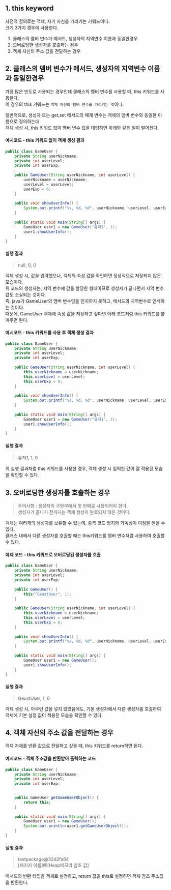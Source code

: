 ## 1. this keyword

사전적 정의로는 객체, 자기 자신을 가리키는 키워드이다.\
크게 3가지 경우에 사용한다.

1. 클래스의 맴버 변수가 메서드, 생성자의 지역변수 이름과 동일한경우
2. 오버로딩한 생성자를 호출하는 경우
3. 객체 자신의 주소 값을 전달하는 경우


## 2. 클래스의 맴버 변수가 메서드, 생성자의 지역변수 이름과 동일한경우
가장 많은 빈도로 사용되는 경우인데 클래스의 맴버 변수를 사용할 때, this 키워드를 사용한다.\
이 경우의 this 키워드는 ```객체 자신의 맴버 변수를 가리키는 것```이다.

일반적으로, 생성자 또는 get,set 메서드의 매개 변수는 객체의 맴버 변수와 동일한 이름으로 정의하는데\
객체 생성 시, this 키워드 없이 맴버 변수 값을 대입하면 아래와 같은 일이 벌어진다.


#### 예시코드 - this 키워드 없이 객체 생성 결과
```java
public class GameUser {
	private String userNickname;
	private int userLevel;
	private int userExp;
	
	public GameUser(String userNickname, int userLevel) {
		userNickname = userNickname;
		userLevel = userLevel;
		userExp = 0;
	}
	
	public void showUserInfo() {
		System.out.printf("%s, %d, %d", userNickname, userLevel, userExp);
	}
	
	public static void main(String[] args) {
		GameUser user1 = new GameUser("유저1", 1);
		user1.showUserInfo();
	}
}
```

#### 실행 결과
> null, 0, 0

객체 생성 시, 값을 입력했으나, 객체의 속성 값을 확인하면 정상적으로 저장되지 않은 모습이다.\
위 코드의 생성자는, 지역 변수에 값을 할당한 형태이므로 생성자가 끝나면서 지역 변수 값도 소실되는 것이다.\
즉, java가 GameUser의 맴버 변수임을 인지하지 못하고, 메서드의 지역변수로 인식하는 것이다.\
때문에, GameUser 객체에 속성 값을 저장하고 싶다면 아래 코드처럼 this 키워드를 붙여주면 된다.


#### 예시코드 - this 키워드를 사용 후 객체 생성 결과
```java
public class GameUser {
	private String userNickname;
	private int userLevel;
	private int userExp;
	
	public GameUser(String userNickname, int userLevel) {
		this.userNickname = userNickname;
		this.userLevel = userLevel;
		this.userExp = 0;
	}
	
	public void showUserInfo() {
		System.out.printf("%s, %d, %d", userNickname, userLevel, userExp);
	}
	
	public static void main(String[] args) {
		GameUser user1 = new GameUser("유저1", 1);
		user1.showUserInfo();
	}
}
```

#### 실행 결과
> 유저1, 1, 0

위 실행 결과처럼 this 키워드를 사용한 경우, 객체 생성 시 입력한 값이 잘 적용된 모습을 확인할 수 있다.


## 3. 오버로딩한 생성자를 호출하는 경우
> 주의사항 : 생성자의 구현부에서 첫 번째로 사용되어야 한다.\
> 생성자가 끝나기 전까지는 객체 생성이 완료되지 않은 것이다.

객체는 여러개의 생성자를 보유할 수 있는데, 중복 코드 방지와 가독성이 이점을 얻을 수 있다.\
클래스 내에서 다른 생성자를 호출할 때는 this키워드를 맴버 변수처럼 사용하여 호출할 수 있다.

#### 예제 코드 - this 키워드로 오버로딩된 생성자를 호출
```java
public class GameUser {
	private String userNickname;
	private int userLevel;
	private int userExp;
	
	public GameUser() {
		this("GeustUser", 1);
	}
	
	public GameUser(String userNickname, int userLevel) {
		this.userNickname = userNickname;
		this.userLevel = userLevel;
		this.userExp = 0;
	}
	
	public void showUserInfo() {
		System.out.printf("%s, %d, %d", userNickname, userLevel, userExp);
	}
	
	public static void main(String[] args) {
		GameUser user1 = new GameUser();
		user1.showUserInfo();
	}
}
```
#### 실행 결과
> GeustUser, 1, 0

객체 생성 시, 아무런 값을 넣지 않았음에도, 기본 생성자에서 다른 생성자를 호출하여\
객체에 기본 설정 값이 적용된 모습을 확인할 수 있다.


## 4. 객체 자신의 주소 값을 전달하는 경우
객체 자체를 반환 값으로 전달하고 싶을 때, this 키워드를 return하면 된다.

#### 예시코드 - 객체 주소값을 반환받아 출력하는 코드
```java
public class GameUser {
	private String userNickname;
	private int userLevel;
	private int userExp;
	

	public GameUser getGameUserObject() {
		return this;
	}
	
	public static void main(String[] args) {
		GameUser user1 = new GameUser();
		System.out.println(user1.getGameUserObject());
	}
}
```
#### 실행 결과
> testpackage@32d2fa64\
> [패키지 이름]@[Heap메모리 참조 값]

메서드의 반환 타입을 객체로 설정하고, return 값을 this로 설정하면 객체 참조 주소값을 반환한다.